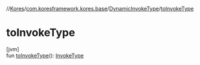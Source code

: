 //[Kores](../../../index.md)/[com.koresframework.kores.base](../index.md)/[DynamicInvokeType](index.md)/[toInvokeType](to-invoke-type.md)

# toInvokeType

[jvm]\
fun [toInvokeType](to-invoke-type.md)(): [InvokeType](../-invoke-type/index.md)
